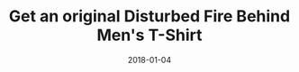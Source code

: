 ---
campaign-uuid: c-64b50a4b-e1fe-4c4a-9b75-980774ccf326
type: Product
category: Fashion
date: 2018-01-04
end-date: 2018-01-31
disable-form: false
is_promoted: true
has_entry_page: false
extra-css: ""

logo-left-title: "NME Merch"
logo-left-href: "https://nmemerch.com/products/disturbed-fire-behind-mens-t-shirt?variant=26194868613"
logo-left-image: "nmemerch-logo.jpg"

banner-img: "nmemerch-disturbed_main.jpg"
hero-header: ""
competition-description: "Heavy cotton classic fit adult Gildan t-shirt with taped neck and shoulders, pre-shrunk jersey knit and quarter-turned to eliminate creases.<br/>Fabric - 100% Cotton (Heather Grey, 90% cotton 10% polyester) Weight - White 175gsm, Colours 185gsm"
hero-subheader: ""

title: "Get an original Disturbed Fire Behind Men's T-Shirt"
bg-image-hero: ""
bg-image-first: ""
bg-image-second: ""

section1-content: >
    <p>0</p>
    <p>0</p>
    <p>0</p>

section2-content: >
    <p>0</p>
    <p>0</p>
    <p>0</p>

entry-title: 
terms-confirmation: >
    
entry-content: >
    <p>0</p>
    <p>0</p>

---